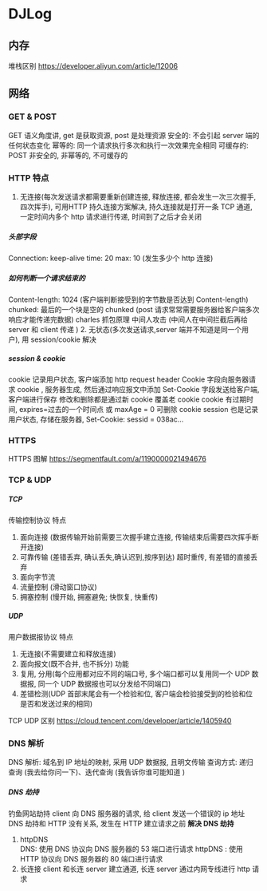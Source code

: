 # DJLog

## 内存
堆栈区别 https://developer.aliyun.com/article/12006

## 网络

### GET & POST
GET
语义角度讲, get 是获取资源, post 是处理资源
安全的: 不会引起 server 端的任何状态变化
幂等的: 同一个请求执行多次和执行一次效果完全相同
可缓存的: 
POST
非安全的, 非幂等的, 不可缓存的

### HTTP 特点
1. 无连接(每次发送请求都需要重新创建连接, 释放连接, 都会发生一次三次握手, 四次挥手), 可用HTTP 持久连接方案解决, 持久连接就是打开一条 TCP 通道, 一定时间内多个 http 请求进行传递, 时间到了之后才会关闭
##### 头部字段
Connection: keep-alive
time: 20
max: 10 (发生多少个 http 连接)
##### 如何判断一个请求结束的
Content-length: 1024 (客户端判断接受到的字节数是否达到 Content-length)
chunked: 最后的一个块是空的 chunked (post 请求常常需要服务器给客户端多次响应才能传递完数据)
charles 抓包原理
中间人攻击 (中间人在中间拦截后再给 server 和 client 传递 )
 2. 无状态(多次发送请求,server 端并不知道是同一个用户), 用 session/cookie 解决
 
 ##### session &  cookie
 cookie 记录用户状态,  客户端添加 http  request header Cookie 字段向服务器请求 cookie , 服务器生成,  然后通过响应报文中添加 Set-Cookie 字段发送给客户端, 客户端进行保存
 修改和删除都是通过新 cookie 覆盖老 cookie
 cookie 有过期时间, expires=过去的一个时间点 或 maxAge = 0 可删除 cookie
 session 也是记录用户状态, 存储在服务器, Set-Cookie: sessid = 038ac...
 
 ### HTTPS
 HTTPS 图解 https://segmentfault.com/a/1190000021494676

### TCP & UDP
##### TCP
传输控制协议
特点
1. 面向连接 (数据传输开始前需要三次握手建立连接, 传输结束后需要四次挥手断开连接)
2. 可靠传输 (差错丢弃, 确认丢失,确认迟到,按序到达) 超时重传, 有差错的直接丢弃
3. 面向字节流
4. 流量控制 (滑动窗口协议)
5. 拥塞控制 (慢开始, 拥塞避免; 快恢复, 快重传)

##### UDP
用户数据报协议
特点
1. 无连接(不需要建立和释放连接)
2. 面向报文(既不合并, 也不拆分)
功能
1. 复用, 分用(每个应用都对应不同的端口号, 多个端口都可以复用同一个 UDP 数据报, 同一个 UDP 数据报也可以分发给不同端口)
2. 差错检测(UDP 首部末尾会有一个检验和位, 客户端会检验接受到的检验和位是否和发送过来的相同)

TCP UDP 区别 https://cloud.tencent.com/developer/article/1405940

### DNS 解析
 DNS 解析: 域名到 IP 地址的映射, 采用 UDP 数据报, 且明文传输
 查询方式: 递归查询 (我去给你问一下)、迭代查询 (我告诉你谁可能知道 )
 ##### DNS 劫持
 钓鱼网站劫持 client 向 DNS 服务器的请求, 给 client 发送一个错误的 ip 地址
 DNS 劫持和 HTTP 没有关系, 发生在 HTTP 建立请求之前
 **解决 DNS 劫持**
 1. httpDNS  
DNS: 使用 DNS 协议向 DNS 服务器的 53 端口进行请求
httpDNS : 使用 HTTP 协议向 DNS 服务器的 80 端口进行请求
2. 长连接
 client 和长连 server 建立通道, 长连 server 通过内网专线进行 http 请求
 
 
